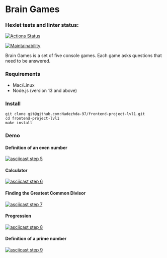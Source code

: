 # Brain Games

### Hexlet tests and linter status:
[![Actions Status](https://github.com/Nadezhda-97/frontend-project-lvl1/workflows/hexlet-check/badge.svg)](https://github.com/Nadezhda-97/frontend-project-lvl1/actions)

[![Maintainability](https://api.codeclimate.com/v1/badges/3fe04aa56a1f937cacd6/maintainability)](https://codeclimate.com/github/Nadezhda-97/frontend-project-lvl1/maintainability)

Brain Games is a set of five console games. Each game asks questions that need to be answered.

### Requirements
* Mac/Linux
* Node.js (version 13 and above)

### Install
```
git clone git@github.com:Nadezhda-97/frontend-project-lvl1.git
cd frontend-project-lvl1
make install
```
### Demo


#### Definition of an even number

[![asciicast step 5](https://asciinema.org/a/NPgnwwhEfziidVOwtLBXjpKMw.svg)](https://asciinema.org/a/NPgnwwhEfziidVOwtLBXjpKMw)


#### Calculator

[![asciicast step 6](https://asciinema.org/a/BYgK3nlce4ootmAxZRw1KrwSC.svg)](https://asciinema.org/a/BYgK3nlce4ootmAxZRw1KrwSC)


#### Finding the Greatest Common Divisor

[![asciicast step 7](https://asciinema.org/a/GkT2bqgpCobJEHPf5fUHgMEgj.svg)](https://asciinema.org/a/GkT2bqgpCobJEHPf5fUHgMEgj)


#### Progression

[![asciicast step 8](https://asciinema.org/a/xal2MbBXF9jZoHofVMDw8p5dn.svg)](https://asciinema.org/a/xal2MbBXF9jZoHofVMDw8p5dn)


#### Definition of a prime number

[![asciicast step 9](https://asciinema.org/a/CftXB476y7wsW2Qi6ZYrsodQg.svg)](https://asciinema.org/a/CftXB476y7wsW2Qi6ZYrsodQg)
